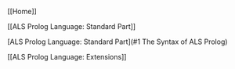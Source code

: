 [[Home]]

[[ALS Prolog Language: Standard Part]]

[ALS Prolog Language: Standard Part](#1 The Syntax of ALS Prolog)

[[ALS Prolog Language: Extensions]]
